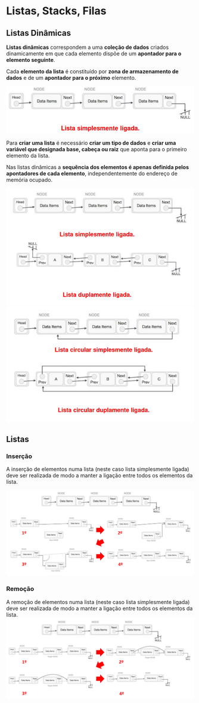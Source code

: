 # Listas, Stacks, Filas
## Listas Dinâmicas
**Listas dinâmicas** correspondem a uma **coleção de dados** criados dinamicamente em que cada elemento dispõe de um **apontador para o elemento seguinte**.

Cada **elemento da lista** é constituído por **zona de armazenamento de dados** e de um **apontador para o próximo** elemento.

![./img/img95.png](./img/img95.png)

Para **criar uma lista** é necessário **criar um tipo de dados** e **criar uma variável que designada base, cabeça ou raiz** que aponta para o primeiro elemento da lista.

Nas listas dinâmicas a **sequência dos elementos é apenas definida pelos apontadores de cada elemento**, independentemente do endereço de memória ocupado.

![./img/img96.png](./img/img96.png)
![./img/img97.png](./img/img97.png)

## Listas
### Inserção
A inserção de elementos numa lista (neste caso lista simplesmente ligada) deve ser realizada de modo a manter a ligação entre todos os elementos da lista.

![./img/img98.png](./img/img98.png)

### Remoção
A remoção de elementos numa lista (neste caso lista simplesmente ligada) deve ser realizada de modo a manter a ligação entre todos os elementos da lista.
![./img/img99.png](./img/img99.png)

